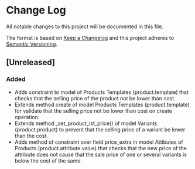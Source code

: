 # Change Log
All notable changes to this project will be documented in this file.

The format is based on [Keep a Changelog](http://keepachangelog.com/)
and this project adheres to [Semantic Versioning](http://semver.org/).

## [Unreleased]
### Added
- Adds constraint to model of Products Templates (product.template) that checks that the selling price of the product not be lower than cost.
- Extends method create of model Products Templates (product.template) for validate that the selling price not be lower than cost on create operation.
- Extends method _set_product_lst_price() of model Variants (product.product) to prevent that the selling price of a variant be lower than the cost.
- Adds method of constraint over field price_extra in model Attibutes of Products (product.attribute.value) that checks that the new price of the attribute does not cause that the sale price of one or several variants is below the cost of the same.
